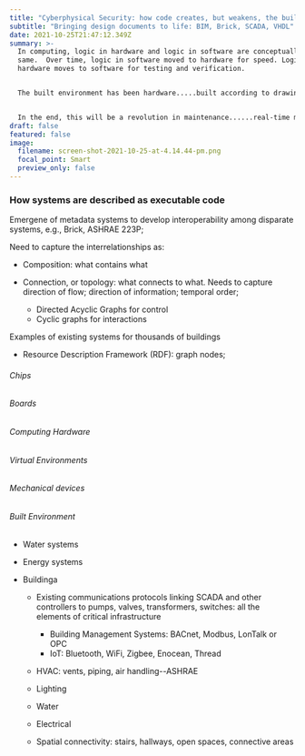 ```yaml
---
title: "Cyberphysical Security: how code creates, but weakens, the built environment"
subtitle: "Bringing design documents to life: BIM, Brick, SCADA, VHDL"
date: 2021-10-25T21:47:12.349Z
summary: >-
  In computing, logic in hardware and logic in software are conceptually the
  same.  Over time, logic in software moved to hardware for speed. Logic in
  hardware moves to software for testing and verification.


  The built environment has been hardware.....built according to drawings, intuition, and some simulation. That is changing, as future and existing infrastructure is converted to software descriptions to enable coherence, interaction, and extensibility verification.


  In the end, this will be a revolution in maintenance......real-time monitoring of stocks and flows, revealing performance and vulnerability audits.
draft: false
featured: false
image:
  filename: screen-shot-2021-10-25-at-4.14.44-pm.png
  focal_point: Smart
  preview_only: false
---
```

### How systems are described as executable code

Emergene of metadata systems to develop interoperability among disparate systems, e.g., Brick, ASHRAE 223P;

Need to capture the interrelationships as:

* Composition: what contains what
* Connection, or topology: what connects to what. Needs to capture direction of flow; direction of information; temporal order;

  * Directed Acyclic Graphs for control
  * Cyclic graphs for interactions

Examples of existing systems for thousands of buildings

* Resource Description Framework (RDF): graph nodes; 

###### Chips

###### Boards

###### Computing Hardware

###### Virtual Environments

###### Mechanical devices

###### Built Environment

* Water systems
* Energy systems
* Buildinga

  * Existing communications protocols linking SCADA and other controllers to pumps, valves, transformers, switches:  all the elements of critical infrastructure

    * Building Management Systems: BACnet, Modbus, LonTalk or OPC
    * IoT: Bluetooth, WiFi, Zigbee, Enocean, Thread
  * HVAC: vents, piping, air handling--ASHRAE
  * Lighting
  * Water
  * Electrical
  * Spatial connectivity: stairs, hallways, open spaces, connective areas